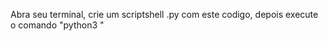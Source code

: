 Abra seu terminal, crie um scriptshell .py com este codigo, depois execute o comando "python3 <nome do codigo>" 
